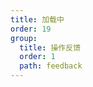 ```yaml
---
title: 加载中
order: 19
group:
  title: 操作反馈
  order: 1
  path: feedback
---
```


<code src="../demo/Spinner.jsx"></code>
<API src="../src/Spinner.tsx"></API>
